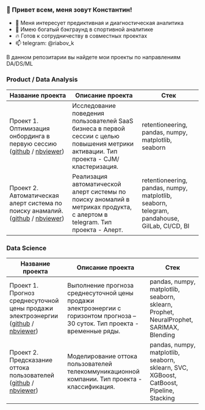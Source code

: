### 👋 Привет всем, меня зовут Константин!
- 👀 Меня интересует предиктивная и диагностическая аналитика
- 🦾 Имею богатый бэкграунд в спортивной аналитике
- 🔥 Готов к сотрудничеству в совместных проектах
- 📫 telegram: @riabov_k



В данном репозитарии вы найдете мои проекты по направлениям DA/DS/ML


### Product / Data Analysis

| **Название проекта** | **Описание проекта** |  **Стек** |
| -------------------- | --------------------- | --------------------- |
| Проект 1. Оптимизация онбординга в первую сессию ([github](https://github.com/RiabovK/Onboarding-optimization-in-the-first-session) / [nbviewer](https://nbviewer.org/github/RiabovK/Onboarding-optimization-in-the-first-session/blob/main/Onboarding_optimization_in_the_first_session.ipynb)) | Исследование поведения пользователей SaaS бизнеса в первой сессии с целью повышения метрики активации. Тип проекта - CJM/кластеризация. |  retentioneering, pandas, numpy, matplotlib, seaborn|
| Проект 2. Автоматическая алерт система по поиску анамалий. ([github](https://github.com/RiabovK/Anomaly-detection-system-alert) / [nbviewer](https://nbviewer.org/github/RiabovK/Karpov-Courses/blob/main/5%20Anomaly%20detection%20system%20alert.ipynb)) | Реализация автоматической алерт системы по поиску аномалий в метриках продукта, с алертом в telegram. Тип проекта - Aлерт. |  retentioneering, pandas, numpy, matplotlib, seaborn, telegram, pandahouse, GilLab, CI/CD, BI|


### Data Science

| **Название проекта** | **Описание проекта** |  **Стек** |
| -------------------- | --------------------- | --------------------- |
| Проект 1. Прогноз среднесуточной цены продажи электроэнергии ([github](https://github.com/RiabovK/Forecast-of-the-average-daily-selling-price-of-electricity) / [nbviewer](https://nbviewer.org/github/RiabovK/Forecast-of-the-average-daily-selling-price-of-electricity/blob/main/Forecast_of_the_average_daily_selling_price_of_electricity.ipynb)) | Выполнение прогноза среднесуточной цены продажи электроэнергии с горизонтом прогноза – 30 суток. Тип проекта - временные ряды. |  pandas, numpy, matplotlib, seaborn, sklearn, Prophet, NeuralProphet, SARIMAX, Blending |
| Проект 2. Предсказание оттока пользователей ([github](https://github.com/RiabovK/User-churn-prediction) / [nbviewer](https://nbviewer.org/github/RiabovK/User-churn-prediction/blob/main/User_churn_prediction.ipynb)) | Моделирование оттока пользователей телекоммуникационной компании. Тип проекта - классификация. |  pandas, numpy, matplotlib, seaborn, sklearn, SVC, XGBoost, CatBoost, Pipeline, Stacking  |

<!--
**RiabovK/RiabovK** is a ✨ _special_ ✨ repository because its `README.md` (this file) appears on your GitHub profile.

__________________________________________________________________________________________________________________________

Here are some ideas to get you started:

- 🔭 I’m currently working on ...
- 🌱 I’m currently learning ...
- 👯 I’m looking to collaborate on ...
- 🤔 I’m looking for help with ...
- 💬 Ask me about ...
- 📫 How to reach me: ...
- 😄 Pronouns: ...
- ⚡ Fun fact: ...
- 💰 Мое резюме [здесь](https://docs.google.com/document/d/1YBsV5SZXDAgRQqwkORiHcPVOQzCcFKeTcwOIYrbRvL8/edit?usp=sharing).

More emoji 🕶️
https://github.com/ikatyang/emoji-cheat-sheet/blob/master/README.md

I'm ..., an entusiastic full stack developer looking forward to contribute for the open source community
-->
